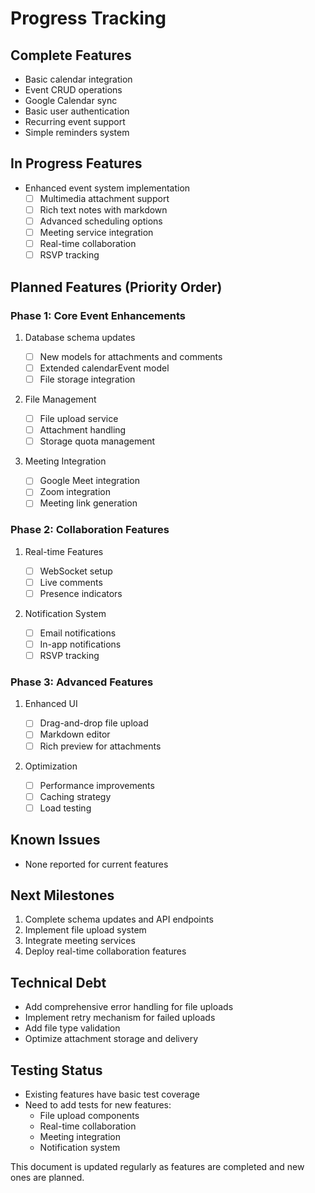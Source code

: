 # Progress Tracking

## Complete Features

- Basic calendar integration
- Event CRUD operations
- Google Calendar sync
- Basic user authentication
- Recurring event support
- Simple reminders system

## In Progress Features

- Enhanced event system implementation
  - [ ] Multimedia attachment support
  - [ ] Rich text notes with markdown
  - [ ] Advanced scheduling options
  - [ ] Meeting service integration
  - [ ] Real-time collaboration
  - [ ] RSVP tracking

## Planned Features (Priority Order)

### Phase 1: Core Event Enhancements

1. Database schema updates

   - [ ] New models for attachments and comments
   - [ ] Extended calendarEvent model
   - [ ] File storage integration

2. File Management

   - [ ] File upload service
   - [ ] Attachment handling
   - [ ] Storage quota management

3. Meeting Integration
   - [ ] Google Meet integration
   - [ ] Zoom integration
   - [ ] Meeting link generation

### Phase 2: Collaboration Features

1. Real-time Features

   - [ ] WebSocket setup
   - [ ] Live comments
   - [ ] Presence indicators

2. Notification System
   - [ ] Email notifications
   - [ ] In-app notifications
   - [ ] RSVP tracking

### Phase 3: Advanced Features

1. Enhanced UI

   - [ ] Drag-and-drop file upload
   - [ ] Markdown editor
   - [ ] Rich preview for attachments

2. Optimization
   - [ ] Performance improvements
   - [ ] Caching strategy
   - [ ] Load testing

## Known Issues

- None reported for current features

## Next Milestones

1. Complete schema updates and API endpoints
2. Implement file upload system
3. Integrate meeting services
4. Deploy real-time collaboration features

## Technical Debt

- Add comprehensive error handling for file uploads
- Implement retry mechanism for failed uploads
- Add file type validation
- Optimize attachment storage and delivery

## Testing Status

- Existing features have basic test coverage
- Need to add tests for new features:
  - File upload components
  - Real-time collaboration
  - Meeting integration
  - Notification system

This document is updated regularly as features are completed and new ones are planned.
